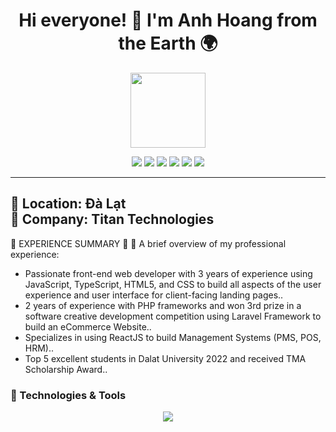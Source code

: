 <h1 align="center">Hi everyone! 👋 I'm Anh Hoang from the Earth 🌍</h1>

<p align="center">
  <img src="https://media.giphy.com/media/XEo74h3LiW4r4/giphy.gif" width="120" />
</p>

<p align="center">
  <img src="https://img.shields.io/badge/JavaScript-F7DF1E?style=for-the-badge&logo=javascript&logoColor=black" />
  <img src="https://img.shields.io/badge/React-20232A?style=for-the-badge&logo=react&logoColor=61DAFB" />
  <img src="https://img.shields.io/badge/Vue-35495E?style=for-the-badge&logo=vue.js&logoColor=4FC08D" />
  <img src="https://img.shields.io/badge/Node.js-339933?style=for-the-badge&logo=nodedotjs&logoColor=white" />
  <img src="https://img.shields.io/badge/GitHub-181717?style=for-the-badge&logo=github&logoColor=white" />
  <img src="https://img.shields.io/badge/VSCode-007ACC?style=for-the-badge&logo=visual%20studio%20code&logoColor=white" />
</p>

---

📍 **Location:** Đà Lạt  
💼 **Company:** Titan Technologies  
---

💼 EXPERIENCE SUMMARY 💼
🌟 A brief overview of my professional experience:

- Passionate front-end web developer with 3 years of experience using JavaScript, TypeScript, HTML5, and CSS to build all aspects of the user experience and user interface for client-facing landing pages..
- 2 years of experience with PHP frameworks and won 3rd prize in a software creative development competition using Laravel Framework to build an eCommerce Website..
- Specializes in using ReactJS to build Management Systems (PMS, POS, HRM)..
- Top 5 excellent students in Dalat University 2022 and received TMA Scholarship Award..

### 🔧 Technologies & Tools

<p align="center">
  <img src="https://skillicons.dev/icons?i=js,ts,react,redux,vue,nodejs,html,css,sass,bootstrap,eslint,git,vscode,wordpress,docker,linux,windows,php,laravel,python,fastapi" />
</p>
